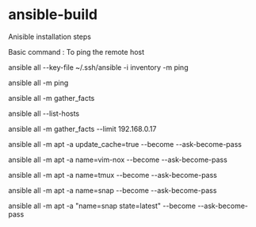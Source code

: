 # ansible-build

Anisible installation steps

Basic command : To ping the remote host

ansible all --key-file ~/.ssh/ansible -i inventory -m ping

ansible all -m ping

ansible all -m gather_facts

ansible all --list-hosts

ansible all -m gather_facts --limit 192.168.0.17

ansible all -m apt -a update_cache=true --become --ask-become-pass

ansible all -m apt -a name=vim-nox --become --ask-become-pass

ansible all -m apt -a name=tmux --become --ask-become-pass

ansible all -m apt -a name=snap --become --ask-become-pass

ansible all -m apt -a "name=snap state=latest" --become --ask-become-pass



